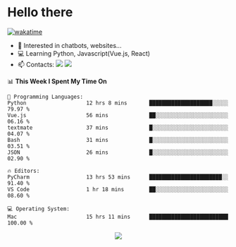 # Hello there

[![wakatime](https://wakatime.com/badge/user/018bd4cf-9224-4729-b4f3-31fc6a93ca34.svg)](https://wakatime.com/@flamescoder)

- 👀 Interested in chatbots, websites...
- 💻 Learning Python, Javascript(Vue.js, React)
- 📫 Contacts: <a href="https://t.me/FlameCoder0_0" target="_blank"><img src="https://img.shields.io/badge/telegram-0088cc?logo=telegram&logoColor=white"/></a> <a href="https://discord.gg/3wt8QRndjm" target="_blank"><img src="https://img.shields.io/badge/discord-5865F2?logo=discord&logoColor=white"/></a>

<!--START_SECTION:waka-->
📊 **This Week I Spent My Time On** 

```text
💬 Programming Languages: 
Python                   12 hrs 8 mins       ████████████████████░░░░░   79.97 % 
Vue.js                   56 mins             ██░░░░░░░░░░░░░░░░░░░░░░░   06.16 % 
textmate                 37 mins             █░░░░░░░░░░░░░░░░░░░░░░░░   04.07 % 
Bash                     31 mins             █░░░░░░░░░░░░░░░░░░░░░░░░   03.51 % 
JSON                     26 mins             █░░░░░░░░░░░░░░░░░░░░░░░░   02.90 % 

🔥 Editors: 
PyCharm                  13 hrs 53 mins      ███████████████████████░░   91.40 % 
VS Code                  1 hr 18 mins        ██░░░░░░░░░░░░░░░░░░░░░░░   08.60 % 

💻 Operating System: 
Mac                      15 hrs 11 mins      █████████████████████████   100.00 % 
```


<!--END_SECTION:waka-->

<div align="center">
  <img src="https://komarev.com/ghpvc/?username=FlamesC0der&style=flat-square&color=red"/>
</div>
